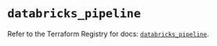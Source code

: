 # `databricks_pipeline`

Refer to the Terraform Registry for docs: [`databricks_pipeline`](https://registry.terraform.io/providers/databricks/databricks/1.65.0/docs/resources/pipeline).
